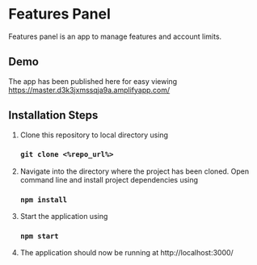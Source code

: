 # Features Panel

Features panel is an app to manage features and account limits.
  
## Demo
The app has been published here for easy viewing
https://master.d3k3jxmssqja9a.amplifyapp.com/

## Installation Steps

1. Clone this repository to local directory using
   ### `git clone <%repo_url%>`

2. Navigate into the directory where the project has been cloned. Open command line and install project dependencies using 
   ### `npm install`

3. Start the application using
   ### `npm start`

4.	The application should now be running at 
    http://localhost:3000/

